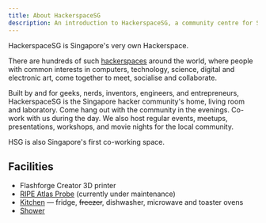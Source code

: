 ```yaml
---
title: About HackerspaceSG
description: An introduction to HackerspaceSG, a community centre for Singapore's tech and maker scenes.
---
```


HackerspaceSG is Singapore's very own Hackerspace. 

There are hundreds of such [hackerspaces](https://hackerspaces.org) around the world, where people with common interests in computers, technology, science, digital and electronic art, come together to meet, socialise and collaborate.

Built by and for geeks, nerds, inventors, engineers, and entrepreneurs, HackerspaceSG is the Singapore hacker community's home, living room and laboratory.  Come hang out with the community in the evenings.  Co-work with us during the day.  We also host regular events, meetups, presentations, workshops, and movie nights for the local community.

HSG is also Singapore's first co-working space.

## Facilities

- Flashforge Creator 3D printer
- [RIPE Atlas Probe](https://atlas.ripe.net/probes/14603/) (currently under maintenance)
- [Kitchen](https://hackerspaces.org/wiki/The_Kitchen_Pattern) &mdash; fridge, ~~freezer~~, dishwasher, microwave and toaster ovens
- [Shower](https://hackerspaces.org/wiki/The_Shower_Pattern)
